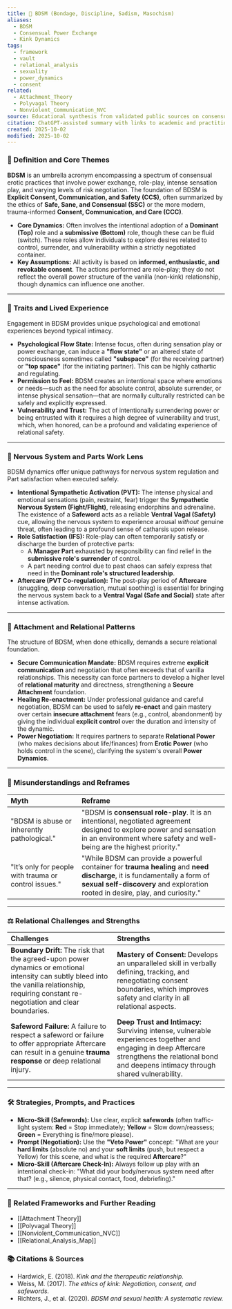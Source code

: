```yaml
---
title: 🔗 BDSM (Bondage, Discipline, Sadism, Masochism)
aliases:
  - BDSM
  - Consensual Power Exchange
  - Kink Dynamics
tags:
  - framework
  - vault
  - relational_analysis
  - sexuality
  - power_dynamics
  - consent
related:
  - Attachment_Theory
  - Polyvagal Theory
  - Nonviolent_Communication_NVC
source: Educational synthesis from validated public sources on consensual kink
citation: ChatGPT-assisted summary with links to academic and practitioner materials
created: 2025-10-02
modified: 2025-10-02
---
```


<!-- @format -->

### 🧩 Definition and Core Themes

**BDSM** is an umbrella acronym encompassing a spectrum of consensual erotic practices
that involve power exchange, role-play, intense sensation play, and varying levels of
risk negotiation. The foundation of BDSM is **Explicit Consent, Communication, and
Safety (CCS)**, often summarized by the ethics of **Safe, Sane, and Consensual (SSC)**
or the more modern, trauma-informed **Consent, Communication, and Care (CCC)**.

- **Core Dynamics:** Often involves the intentional adoption of a **Dominant (Top)**
  role and a **submissive (Bottom)** role, though these can be fluid (switch). These
  roles allow individuals to explore desires related to control, surrender, and
  vulnerability within a strictly negotiated container.
- **Key Assumptions:** All activity is based on **informed, enthusiastic, and revokable
  consent**. The actions performed are role-play; they do not reflect the overall power
  structure of the vanilla (non-kink) relationship, though dynamics can influence one
  another.

---

### 🌿 Traits and Lived Experience

Engagement in BDSM provides unique psychological and emotional experiences beyond
typical intimacy.

- **Psychological Flow State:** Intense focus, often during sensation play or power
  exchange, can induce a **"flow state"** or an altered state of consciousness sometimes
  called **"subspace"** (for the receiving partner) or **"top space"** (for the
  initiating partner). This can be highly cathartic and regulating.
- **Permission to Feel:** BDSM creates an intentional space where emotions or needs—such
  as the need for absolute control, absolute surrender, or intense physical
  sensation—that are normally culturally restricted can be safely and explicitly
  expressed.
- **Vulnerability and Trust:** The act of intentionally surrendering power or being
  entrusted with it requires a high degree of vulnerability and trust, which, when
  honored, can be a profound and validating experience of relational safety.

---

### 🧠 Nervous System and Parts Work Lens

BDSM dynamics offer unique pathways for nervous system regulation and Part satisfaction
when executed safely.

- **Intentional Sympathetic Activation (PVT):** The intense physical and emotional
  sensations (pain, restraint, fear) trigger the **Sympathetic Nervous System
  (Fight/Flight)**, releasing endorphins and adrenaline. The existence of a **Safeword**
  acts as a reliable **Ventral Vagal (Safety)** cue, allowing the nervous system to
  experience arousal _without_ genuine threat, often leading to a profound sense of
  catharsis upon release.
- **Role Satisfaction (IFS):** Role-play can often temporarily satisfy or discharge the
  burden of protective parts:
  - A **Manager Part** exhausted by responsibility can find relief in the **submissive
    role's surrender** of control.
  - A part needing control due to past chaos can safely express that need in the
    **Dominant role's structured leadership**.
- **Aftercare (PVT Co-regulation):** The post-play period of **Aftercare** (snuggling,
  deep conversation, mutual soothing) is essential for bringing the nervous system back
  to a **Ventral Vagal (Safe and Social)** state after intense activation.

---

### 💞 Attachment and Relational Patterns

The structure of BDSM, when done ethically, demands a secure relational foundation.

- **Secure Communication Mandate:** BDSM requires extreme **explicit communication** and
  negotiation that often exceeds that of vanilla relationships. This necessity can force
  partners to develop a higher level of **relational maturity** and directness,
  strengthening a **Secure Attachment** foundation.
- **Healing Re-enactment:** Under professional guidance and careful negotiation, BDSM
  can be used to safely **re-enact** and gain mastery over certain **insecure
  attachment** fears (e.g., control, abandonment) by giving the individual **explicit
  control** over the duration and intensity of the dynamic.
- **Power Negotiation:** It requires partners to separate **Relational Power** (who
  makes decisions about life/finances) from **Erotic Power** (who holds control in the
  scene), clarifying the system's overall **Power Dynamics**.

---

### 🔄 Misunderstandings and Reframes

| Myth                                                  | Reframe                                                                                                                                                                                                     |
| :---------------------------------------------------- | :---------------------------------------------------------------------------------------------------------------------------------------------------------------------------------------------------------- |
| "BDSM is abuse or inherently pathological."           | "BDSM is **consensual role-play**. It is an intentional, negotiated agreement designed to explore power and sensation in an environment where safety and well-being are the highest priority."              |
| "It’s only for people with trauma or control issues." | "While BDSM can provide a powerful container for **trauma healing** and **need discharge**, it is fundamentally a form of **sexual self-discovery** and exploration rooted in desire, play, and curiosity." |

---

### ⚖️ Relational Challenges and Strengths

| Challenges                                                                                                                                                                                      | Strengths                                                                                                                                                                                         |
| :---------------------------------------------------------------------------------------------------------------------------------------------------------------------------------------------- | :------------------------------------------------------------------------------------------------------------------------------------------------------------------------------------------------ |
| **Boundary Drift:** The risk that the agreed-upon power dynamics or emotional intensity can subtly bleed into the vanilla relationship, requiring constant re-negotiation and clear boundaries. | **Mastery of Consent:** Develops an unparalleled skill in verbally defining, tracking, and renegotiating consent boundaries, which improves safety and clarity in all relational aspects.         |
| **Safeword Failure:** A failure to respect a safeword or failure to offer appropriate Aftercare can result in a genuine **trauma response** or deep relational injury.                          | **Deep Trust and Intimacy:** Surviving intense, vulnerable experiences together and engaging in deep Aftercare strengthens the relational bond and deepens intimacy through shared vulnerability. |

---

### 🛠️ Strategies, Prompts, and Practices

- **Micro-Skill (Safewords):** Use clear, explicit **safewords** (often traffic-light
  system: **Red** = Stop immediately; **Yellow** = Slow down/reassess; **Green** =
  Everything is fine/more please).
- **Prompt (Negotiation):** Use the **"Veto Power"** concept: "What are your **hard
  limits** (absolute no) and your **soft limits** (push, but respect a Yellow) for this
  scene, and what is the required **Aftercare**?"
- **Micro-Skill (Aftercare Check-In):** Always follow up play with an intentional
  check-in: "What did your body/nervous system need after that? (e.g., silence, physical
  contact, food, debriefing)."

---

### 🔗 Related Frameworks and Further Reading

- [[Attachment Theory]]
- [[Polyvagal Theory]]
- [[Nonviolent_Communication_NVC]]
- [[Relational_Analysis_Map]]

### 📚 Citations & Sources

- Hardwick, E. (2018). _Kink and the therapeutic relationship._
- Weiss, M. (2017). _The ethics of kink: Negotiation, consent, and safewords._
- Richters, J., et al. (2020). _BDSM and sexual health: A systematic review._
